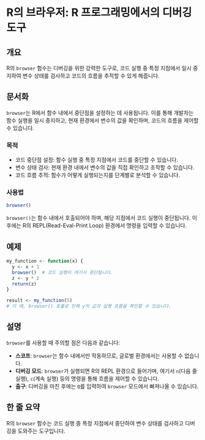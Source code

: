 <!--
Meta Description: # R의 브라우저: R 프로그래밍에서의 디버깅 도구 ## 개요 R의 `browser` 함수는 디버깅을 위한 강력한 도구로, 코드 실행 중 특정 지점에서 일시 중지하여 변수 상태를 검사하고 코드의 흐름을 추적할 수 있게 해줍니다. ## 문서화 `browser`는 R에서 ...
Meta Keywords: browser, 있습니다, 지점에서, 흐름을, 디버깅을
-->

# R의 브라우저: R 프로그래밍에서의 디버깅 도구

## 개요
R의 `browser` 함수는 디버깅을 위한 강력한 도구로, 코드 실행 중 특정 지점에서 일시 중지하여 변수 상태를 검사하고 코드의 흐름을 추적할 수 있게 해줍니다.

## 문서화
`browser`는 R에서 함수 내에서 중단점을 설정하는 데 사용됩니다. 이를 통해 개발자는 함수 실행을 일시 중지하고, 현재 환경에서 변수의 값을 확인하며, 코드의 흐름을 제어할 수 있습니다.

### 목적
- 코드 중단점 설정: 함수 실행 중 특정 지점에서 코드를 중단할 수 있습니다.
- 변수 상태 검사: 현재 환경 내에서 변수의 값을 직접 확인하고 조작할 수 있습니다.
- 코드 흐름 추적: 함수가 어떻게 실행되는지를 단계별로 분석할 수 있습니다.

### 사용법
```R
browser()
```
`browser()`는 함수 내에서 호출되어야 하며, 해당 지점에서 코드 실행이 중단됩니다. 이후에는 R의 REPL(Read-Eval-Print Loop) 환경에서 명령을 입력할 수 있습니다.

## 예제
```R
my_function <- function(x) {
  y <- x + 1
  browser()  # 코드 실행이 여기서 중단됩니다.
  z <- y * 2
  return(z)
}

result <- my_function(5)
# 이 때, browser() 호출로 인해 y의 값과 실행 흐름을 확인할 수 있습니다.
```

## 설명
`browser`를 사용할 때 주의할 점은 다음과 같습니다:
- **스코프**: `browser`는 함수 내에서만 작동하므로, 글로벌 환경에서는 사용할 수 없습니다.
- **디버깅 모드**: `browser`가 실행되면 R의 REPL 환경으로 들어가며, 여기서 `n`(다음 줄 실행), `c`(계속 실행) 등의 명령을 통해 흐름을 제어할 수 있습니다.
- **출구**: 디버깅을 마친 후에는 `Q`를 입력하여 `browser` 모드에서 빠져나올 수 있습니다.

## 한 줄 요약
R의 `browser` 함수는 코드 실행 중 특정 지점에서 중단하여 변수 상태를 검사하고 디버깅을 도와주는 도구입니다.